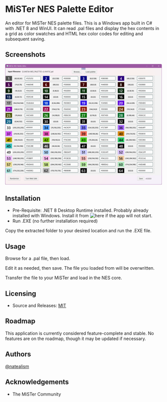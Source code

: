 # MiSTer NES Palette Editor

An editor for MiSTer NES palette files. This is a Windows app built in C# with .NET 8 and WinUI. It can read .pal files and display the hex contents in a grid as color swatches and HTML hex color codes for editing and subsequent saving.

## Screenshots

![MiSTerNESPaletteEditor.EXE](MiSTerNESPaletteEditor/assets/screenshot.png)

## Installation

- Pre-Requisite: .NET 8 Desktop Runtime installed. Probably already installed with Windows. Install it from ![here](https://dotnet.microsoft.com/en-us/download/dotnet/8.0) if the app will not start. 
- Run .EXE (no further installation required)

Copy the extracted folder to your desired location and run the .EXE file.

## Usage

Browse for a .pal file, then load.

Edit it as needed, then save. The file you loaded from will be overwritten.

Transfer the file to your MiSTer and load in the NES core.

## Licensing

- Source and Releases: [MIT](LICENSE.txt)

## Roadmap

This application is currently considered feature-complete and stable. No features are on the roadmap, though it may be updated if necessary.

## Authors

[@natealism](https://bsky.app/profile/natealism.bsky.social)

## Acknowledgements

* The MiSTer Community
